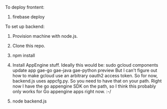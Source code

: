 To deploy frontent:
1. firebase deploy

To set up backend:
1. Provision machine with node.js.
2. Clone this repo.
3. npm install

4. Install AppEngine stuff.
   Ideally this would be: sudo gcloud components update app gae-go gae-java gae-python preview
   But I can't figure out how to make gcloud use an arbitrary oauth2 access token.  So for now, backend.js uses appcfg.py.  So you need to have that on your path.  Right now I have the go appengine SDK on the path, so I think this probably only works for Go appengine apps right now. :-/

5. node backend.js

